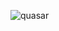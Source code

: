 ![quasar](https://github.com/yuankong666/Ultimate-RAT-Collection/assets/128066597/3e6eac6f-5ee7-42c0-902d-9e36cebc27b3)
